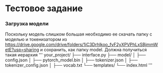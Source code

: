 # Тестовое задание 

### Загрузка модели

Поскольку модель слишком большая необходимо ее скачать папку с моделью и токенизатором из https://drive.google.com/drive/folders/1iC3Drhlkoo_fvF2yXPVPhLxSBjmmWetE?usp=sharing и сохранить, как папку model.
Должна получиться такая иерархия
'''
your_project/
├── interface.py
├── model/
│   ├── config.json
│   ├── pytorch_model.bin
│   ├── tokenizer.json
│   ├── tokenizer_config.json
│   ├── vocab.txt
└── templates/
    └── index.html
'''
